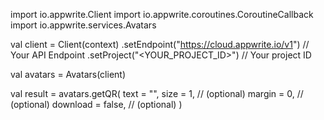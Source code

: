 import io.appwrite.Client
import io.appwrite.coroutines.CoroutineCallback
import io.appwrite.services.Avatars

val client = Client(context)
    .setEndpoint("https://cloud.appwrite.io/v1") // Your API Endpoint
    .setProject("<YOUR_PROJECT_ID>") // Your project ID

val avatars = Avatars(client)

val result = avatars.getQR(
    text = "<TEXT>", 
    size = 1, // (optional)
    margin = 0, // (optional)
    download = false, // (optional)
)